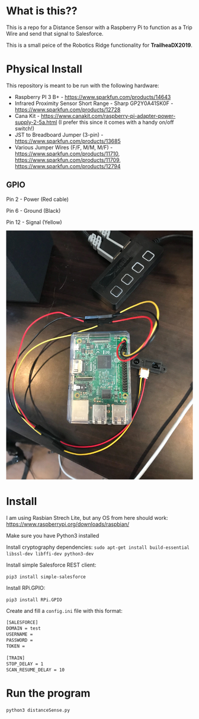 # What is this??

This is a repo for a Distance Sensor with a Raspberry Pi to function as a Trip Wire and send that signal to Salesforce.

This is a small peice of the Robotics Ridge functionality for **TrailheaDX2019**. 

# Physical Install
This repository is meant to be run with the following hardware:
* Raspberry PI 3 B+ - https://www.sparkfun.com/products/14643
* Infrared Proximity Sensor Short Range - Sharp GP2Y0A41SK0F - https://www.sparkfun.com/products/12728
* Cana Kit - https://www.canakit.com/raspberry-pi-adapter-power-supply-2-5a.html (I prefer this since it comes with a handy on/off switch!)
* JST to Breadboard Jumper (3-pin) - https://www.sparkfun.com/products/13685
* Various Jumper Wires (F/F, M/M, M/F) - https://www.sparkfun.com/products/11710, https://www.sparkfun.com/products/11709, https://www.sparkfun.com/products/12794 

## GPIO 

Pin 2 - Power (Red cable)

Pin 6 - Ground (Black)

Pin 12 - Signal (Yellow)

![](https://github.com/slychika/pi_distance_sensor/blob/master/images/piAndSensorImage.jpg)


# Install
I am using Rasbian Strech Lite, but any OS from here should work: https://www.raspberrypi.org/downloads/raspbian/

Make sure you have Python3 installed 

Install cryptography dependencies:
`sudo apt-get install build-essential libssl-dev libffi-dev python3-dev`

Install simple Salesforce REST client:

`pip3 install simple-salesforce`

Install RPi.GPIO:

`pip3 install RPi.GPIO`

Create and fill a `config.ini` file with this format:

```
[SALESFORCE]
DOMAIN = test
USERNAME = 
PASSWORD = 
TOKEN = 

[TRAIN]
STOP_DELAY = 1
SCAN_RESUME_DELAY = 10
```

# Run the program
`python3 distanceSense.py`